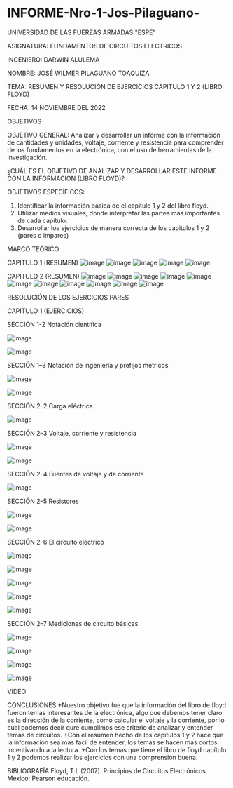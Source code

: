 # INFORME-Nro-1-Jos-Pilaguano-

UNIVERSIDAD DE LAS FUERZAS ARMADAS "ESPE" 

ASIGNATURA: FUNDAMENTOS DE CIRCUITOS ELECTRICOS 

INGENIERO: DARWIN ALULEMA 

NOMBRE: JOSÉ WILMER PILAGUANO TOAQUIZA 

TEMA: RESUMEN Y RESOLUCIÓN DE EJERCICIOS CAPITULO 1 Y 2 (LIBRO FLOYD) 

FECHA: 14 NOVIEMBRE DEL 2022

OBJETIVOS 

OBJETIVO GENERAL: Analizar y desarrollar un informe con la información de cantidades y unidades, voltaje, corriente y resistencia para comprender de los fundamentos en la electrónica, con el uso de herramientas de la investigación. 

¿CUÁL ES EL OBJETIVO DE ANALIZAR Y DESARROLLAR ESTE INFORME CON LA INFORMACIÓN (LIBRO FLOYD)?

OBJETIVOS ESPECÍFICOS: 
1) Identificar la información básica de el capitulo 1 y 2 del libro floyd.
2) Utilizar medios visuales, donde interpretar las partes mas importantes de cada capitulo.
3) Desarrollar los ejercicios de manera correcta de los capitulos 1 y 2 (pares o impares) 

MARCO TEÓRICO

CAPITULO 1 (RESUMEN)
![image](https://user-images.githubusercontent.com/116677175/201530154-cb0a3ded-34f2-45a8-9e69-8a02497824b7.png)
![image](https://user-images.githubusercontent.com/116677175/201530214-54031dd6-063c-4b59-93b8-d86e5fe0bbd1.png)
![image](https://user-images.githubusercontent.com/116677175/201530326-b1f69214-4e0d-45de-b316-d46f15a71b1f.png)
![image](https://user-images.githubusercontent.com/116677175/201530365-32a5e48a-1785-44aa-ad44-fac16ad4d871.png)
![image](https://user-images.githubusercontent.com/116677175/201530383-76bd2ae7-9b81-4960-b2af-ad6abde37c05.png)

CAPITULO 2 (RESUMEN) 
![image](https://user-images.githubusercontent.com/116677175/201530412-a87a273b-98a9-43ae-9212-621a8af4f488.png)
![image](https://user-images.githubusercontent.com/116677175/201530445-fb92338c-8fa7-416e-91e2-8cbd80ee3f62.png)
![image](https://user-images.githubusercontent.com/116677175/201530458-ae2db372-76fb-4a1f-bd44-98d157616938.png)
![image](https://user-images.githubusercontent.com/116677175/201530474-6bd6ef66-a9b1-46ff-b71a-3e0c99943fda.png)
![image](https://user-images.githubusercontent.com/116677175/201530490-5ea07402-1609-417c-8a2b-eafb37de878f.png)
![image](https://user-images.githubusercontent.com/116677175/201530507-a39e42a8-1815-4526-baa8-8b03b207d8c3.png)
![image](https://user-images.githubusercontent.com/116677175/201530521-3be80f41-230e-47e2-96b5-cae8671f12a2.png)
![image](https://user-images.githubusercontent.com/116677175/201530539-a5102585-a54d-4b9e-bb96-50b0c7b5ad9a.png)
![image](https://user-images.githubusercontent.com/116677175/201530561-240dad4f-0df0-4450-b922-31840c6f7e98.png)
![image](https://user-images.githubusercontent.com/116677175/201530575-48a4861b-e048-40f7-ae54-196e8c0ef463.png)
![image](https://user-images.githubusercontent.com/116677175/201530598-58d663bb-a9e8-4590-92c0-077e861d8057.png)

RESOLUCIÓN DE LOS EJERCICIOS PARES 

CAPITULO 1 (EJERCICIOS)

SECCIÓN 1-2 Notación científica

![image](https://user-images.githubusercontent.com/116677175/201530728-c3c6c5c1-408a-4ecf-9f92-5bde4f1559ba.png)

![image](https://user-images.githubusercontent.com/116677175/201530760-d858547d-d0d1-43d2-aca4-e4f7dffa8852.png)

SECCIÓN 1–3 Notación de ingeniería y prefijos métricos

![image](https://user-images.githubusercontent.com/116677175/201530857-41659274-8183-4438-af87-ffcd0ca82379.png)

![image](https://user-images.githubusercontent.com/116677175/201530875-e35d49ad-7da1-42cb-9b12-01eede07fb00.png)

SECCIÓN 2–2 Carga eléctrica

![image](https://user-images.githubusercontent.com/116677175/201531026-bc212dd5-dd83-4907-88c8-88ea3c3eb400.png)

SECCIÓN 2–3 Voltaje, corriente y resistencia

![image](https://user-images.githubusercontent.com/116677175/201531269-bfecd19b-aa72-46dc-ac4a-1e990e4bc218.png)

![image](https://user-images.githubusercontent.com/116677175/201531281-eef7866d-466f-4eea-a804-7114de464085.png)

SECCIÓN 2–4 Fuentes de voltaje y de corriente

![image](https://user-images.githubusercontent.com/116677175/201531324-ae1d4259-11e4-4435-a10e-d4605953699a.png)

SECCIÓN 2–5 Resistores

![image](https://user-images.githubusercontent.com/116677175/201531491-bbd6d8c1-9b8d-467c-aa5c-420814275605.png)

![image](https://user-images.githubusercontent.com/116677175/201531507-36b94c3e-8bf7-447d-957f-d55071d49bce.png)

SECCIÓN 2–6 El circuito eléctrico

![image](https://user-images.githubusercontent.com/116677175/201531642-d72d115e-c38a-4a67-8222-2cf88869b2db.png)

![image](https://user-images.githubusercontent.com/116677175/201531665-dc3e3578-ce8f-4d9a-a026-394498f11239.png)

![image](https://user-images.githubusercontent.com/116677175/201531699-cddbec67-4989-49db-8d72-4c14fd6d1d07.png)

![image](https://user-images.githubusercontent.com/116677175/201531761-e5599e64-56ca-44dd-89b5-0e6b957f60c1.png)

![image](https://user-images.githubusercontent.com/116677175/201531773-154560a8-6dcd-4704-9907-35ad6a54d6b0.png)

SECCIÓN 2–7 Mediciones de circuito básicas

![image](https://user-images.githubusercontent.com/116677175/201531791-3dcd6a30-aaf2-437b-aa64-4cf0fb44583b.png)

![image](https://user-images.githubusercontent.com/116677175/201531843-41edfcde-5b58-4fca-bb24-3b00bc044763.png)

![image](https://user-images.githubusercontent.com/116677175/201531867-6705e4d2-c6cc-45d8-b473-1f4cba5cc45d.png)

![image](https://user-images.githubusercontent.com/116677175/201531905-4aecdbf4-5b9f-46c4-8f4c-1690191222bb.png)

VIDEO 

CONCLUSIONES
+Nuestro objetivo fue que la información del libro de floyd fueron temas interesantes de la electrónica, algo que debemos tener claro es la dirección de la corriente, como calcular el voltaje y la corriente, por lo cual podemos decir qure cumplimos ese criterio de analizar y entender temas de circuitos. 
+Con el resumen hecho de los capitulos 1 y 2 hace que la información sea mas facil de entender, los temas se hacen mas cortos incentivando a la lectura.
+Con los temas que tiene el libro de floyd capítulo 1 y 2 podemos realizar los ejercicios con una comprensión buena. 


BIBLIOGRAFÍA 
Floyd, T.L (2007). Principios de Circuitos Electrónicos. México: Pearson educación. 
